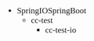 <span style="font-family:Simsun,serif; font-size:17px;">

- SpringIOSpringBoot
    - cc-test
        - cc-test-io

</span>